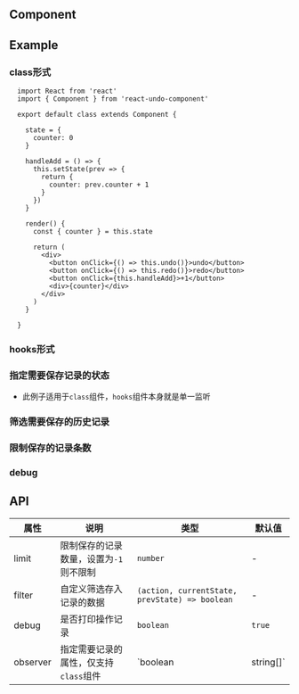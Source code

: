 
## Component 


## Example
### class形式  
```tsx
  import React from 'react'
  import { Component } from 'react-undo-component'

  export default class extends Component {

    state = {
      counter: 0
    }

    handleAdd = () => {
      this.setState(prev => {
        return {
          counter: prev.counter + 1
        }
      })
    }

    render() {
      const { counter } = this.state 

      return (
        <div>
          <button onClick={() => this.undo()}>undo</button>
          <button onClick={() => this.redo()}>redo</button>
          <button onClick={this.handleAdd}>+1</button>
          <div>{counter}</div>
        </div>
      )
    }

  }

```

### hooks形式

### 指定需要保存记录的状态
- 此例子适用于`class`组件，`hooks`组件本身就是单一监听  

### 筛选需要保存的历史记录 

### 限制保存的记录条数

### debug  

<style>
  button {
    margin: 16px;
  }
</style>

## API 

|  属性   | 说明  | 类型  | 默认值  |
|  ----  | ----  | ----  | ----  |
| limit  | 限制保存的记录数量，设置为`-1`则不限制 | `number` | - |
| filter  | 自定义筛选存入记录的数据 | `(action, currentState, prevState) => boolean` | - |
| debug  | 是否打印操作记录 | `boolean` | `true` |
| observer  | 指定需要记录的属性，仅支持`class`组件 | `boolean | string[]` | `true` |
